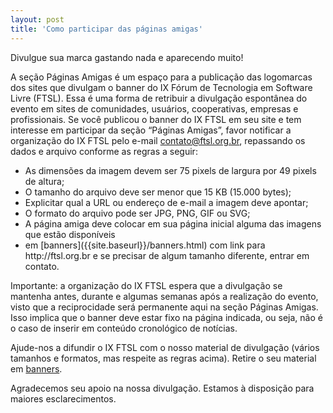 ```yaml
---
layout: post
title: 'Como participar das páginas amigas'
---
```


Divulgue sua marca gastando nada e aparecendo muito!

A seção Páginas Amigas é um espaço para a publicação das logomarcas dos sites que divulgam o banner do IX Fórum de Tecnologia em Software Livre (FTSL). Essa é uma forma de retribuir a divulgação espontânea do evento em sites de comunidades, usuários, cooperativas, empresas e profissionais. Se você publicou o banner do IX FTSL em seu site e tem interesse em participar da seção “Páginas Amigas”, favor notificar a organização do IX FTSL pelo e-mail contato@ftsl.org.br, repassando os dados e arquivo conforme as regras a seguir:

<ul class="topicos">
<li class="topicos">As dimensões da imagem devem ser 75 pixels de largura por 49 pixels de altura;</li>
<li class="topicos">O tamanho do arquivo deve ser menor que 15 KB (15.000 bytes);</li>
<li class="topicos">Explicitar qual a URL ou endereço de e-mail a imagem deve apontar;</li>
<li class="topicos">O formato do arquivo pode ser JPG, PNG, GIF ou SVG; </li>
<li class="topicos">A página amiga deve colocar em sua página inicial alguma das imagens que estão disponíveis</li>
<li class="topicos">em [banners]({{site.baseurl}}/banners.html) com link para http://ftsl.org.br e se precisar de algum tamanho diferente, entrar em contato.</li>
</ul>

Importante: a organização do IX FTSL espera que a divulgação se mantenha antes, durante e algumas semanas após a realização do evento, visto que a reciprocidade será permanente aqui na seção Páginas Amigas. Isso implica que o banner deve estar fixo na página indicada, ou seja, não é o caso de inserir em conteúdo cronológico de notícias.

Ajude-nos a difundir o IX FTSL com o nosso material de divulgação (vários tamanhos e formatos, mas respeite as regras acima). Retire o seu material em [banners]({{site.baseurl}}/banners.html).

Agradecemos seu apoio na nossa divulgação. Estamos à disposição para maiores esclarecimentos.

